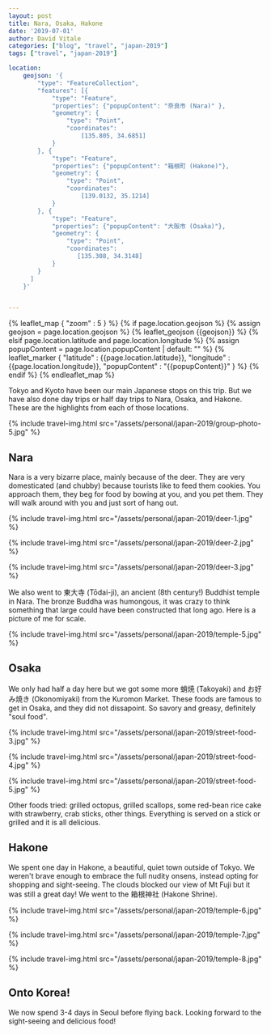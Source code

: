 ```yaml
---
layout: post
title: Nara, Osaka, Hakone
date: '2019-07-01' 
author: David Vitale
categories: ["blog", "travel", "japan-2019"]
tags: ["travel", "japan-2019"]

location:
    geojson: '{
        "type": "FeatureCollection",
        "features": [{
            "type": "Feature",
            "properties": {"popupContent": "奈良市 (Nara)" },
            "geometry": {
                "type": "Point",
                "coordinates":
                    [135.805, 34.6851]
            }
        }, {
            "type": "Feature",
            "properties": {"popupContent": "箱根町 (Hakone)"},
            "geometry": {
                "type": "Point",
                "coordinates":
                    [139.0132, 35.1214] 
            }
        }, {
            "type": "Feature",
            "properties": {"popupContent": "大阪市 (Osaka)"}, 
            "geometry": {
                "type": "Point",
                "coordinates":
                   [135.308, 34.3148] 
            }
        }
      ]
    }'


---
```


{% leaflet_map { "zoom" : 5 } %}
    {% if page.location.geojson %}
        {% assign geojson = page.location.geojson %}
        {% leaflet_geojson {{geojson}} %}
    {% elsif page.location.latitude and page.location.longitude %}
        {% assign popupContent = page.location.popupContent | default: "" %}
        {% leaflet_marker { "latitude" : {{page.location.latitude}},
                            "longitude" : {{page.location.longitude}},
                            "popupContent" : "{{popupContent}}" } %}
    {% endif %}
{% endleaflet_map %}

Tokyo and Kyoto have been our main Japanese stops on this trip. But we have also done day trips or half day trips to Nara, Osaka, and Hakone. These are the highlights from each of those locations. 

{% include travel-img.html src="/assets/personal/japan-2019/group-photo-5.jpg" %}


## Nara 

Nara is a very bizarre place, mainly because of the deer. They are very domesticated (and chubby) because tourists like to feed them cookies. You approach them, they beg for food by bowing at you, and you pet them. They will walk around with you and just sort of hang out.

{% include travel-img.html src="/assets/personal/japan-2019/deer-1.jpg" %}

{% include travel-img.html src="/assets/personal/japan-2019/deer-2.jpg" %}

{% include travel-img.html src="/assets/personal/japan-2019/deer-3.jpg" %}

We also went to 東大寺 (Tōdai-ji), an ancient (8th century!) Buddhist temple in Nara. The bronze Buddha was humongous, it was crazy to think something that large could have been constructed that long ago. Here is a picture of me for scale.

{% include travel-img.html src="/assets/personal/japan-2019/temple-5.jpg" %}

## Osaka 

We only had half a day here but we got some more 蛸焼 (Takoyaki) and お好み焼き (Okonomiyaki) from the Kuromon Market. These foods are famous to get in Osaka, and they did not dissapoint. So savory and greasy, definitely "soul food". 

{% include travel-img.html src="/assets/personal/japan-2019/street-food-3.jpg" %}

{% include travel-img.html src="/assets/personal/japan-2019/street-food-4.jpg" %}

{% include travel-img.html src="/assets/personal/japan-2019/street-food-5.jpg" %}

Other foods tried: grilled octopus, grilled scallops, some red-bean rice cake with strawberry, crab sticks, other things. Everything is served on a stick or grilled and it is all delicious. 

## Hakone 

We spent one day in Hakone, a beautiful, quiet town outside of Tokyo. We weren't brave enough to embrace the full nudity onsens, instead opting for shopping and sight-seeing. The clouds blocked our view of Mt Fuji but it was still a great day! We went to the 箱根神社 (Hakone Shrine). 

{% include travel-img.html src="/assets/personal/japan-2019/temple-6.jpg" %}

{% include travel-img.html src="/assets/personal/japan-2019/temple-7.jpg" %}

{% include travel-img.html src="/assets/personal/japan-2019/temple-8.jpg" %}

## Onto Korea!

We now spend 3-4 days in Seoul before flying back. Looking forward to the sight-seeing and delicious food!
